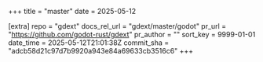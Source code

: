 +++
title = "master"
date = 2025-05-12

[extra]
repo = "gdext"
docs_rel_url = "gdext/master/godot"
pr_url = "https://github.com/godot-rust/gdext"
pr_author = ""
sort_key = 9999-01-01
date_time = 2025-05-12T21:01:38Z
commit_sha = "adcb58d21c97d7b9920a943e84a69633cb3516c6"
+++


